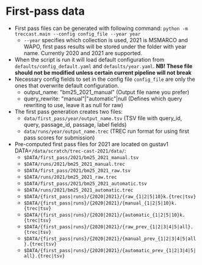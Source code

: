 # First-pass data

- First pass files can be generated with following command: `python -m treccast.main --config config_file --year year`
    - `--year` specifies which collection is used, 2021 is MSMARCO and WAPO, first pass results will be stored under the folder with year name. Currently 2020 and 2021 are supported.
- When the script is run it will load default configuration from `defaults/config_default.yaml` and `defaults/year.yaml`. **NB! These file should not be modified unless certain current pipeline will not break**
- Necessary config fields to set in the config file `config_file` are only the ones that overwrite default configuration.
    - output_name: "bm25_2021_manual" (Output file name you prefer)
    - query_rewrite: "manual"|"automatic"|null (Defines which query rewriting to use, leave it as null for raw)
- The first pass generation creates two files:
    - `data/first_pass/year/output_name.tsv` (TSV file with query_id, query, passage_id, passage, label fields)
    - `data/runs/year/output_name.trec` (TREC run format for using first pass scores for submission)
- Pre-computed first pass files for 2021 are located on gustav1 DATA=`/data/scratch/trec-cast-2021/data/`:
    - `$DATA/first_pass/2021/bm25_2021_manual.tsv`
    - `$DATA/runs/2021/bm25_2021_manual.trec`
    - `$DATA/first_pass/2021/bm25_2021_raw.tsv`
    - `$DATA/runs/2021/bm25_2021_raw.trec`
    - `$DATA/first_pass/2021/bm25_2021_automatic.tsv`
    - `$DATA/runs/2021/bm25_2021_automatic.trec`
    - `$DATA/{first_pass|runs}/{2020|2021}/{raw_{1|2|5|10}k.{trec|tsv}`
    - `$DATA/{first_pass|runs}/{2020|2021}/{manual_{1|2|5|10}k.{trec|tsv}`
    - `$DATA/{first_pass|runs}/{2020|2021}/{automatic_{1|2|5|10}k.{trec|tsv}`
    - `$DATA/{first_pass|runs}/{2020|2021}/{raw_prev_{1|2|3|4|5|all}.{trec|tsv}`
    - `$DATA/{first_pass|runs}/{2020|2021}/{manual_prev_{1|2|3|4|5|all}.{trec|tsv}`
    - `$DATA/{first_pass|runs}/{2020|2021}/{automatic_prev_{1|2|3|4|5|all}.{trec|tsv}`
